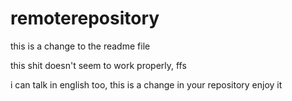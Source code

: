 # remoterepository
this is a change to the readme file

this shit doesn't seem to work properly, ffs

i can talk in english too, this is a change in your repository enjoy it 
